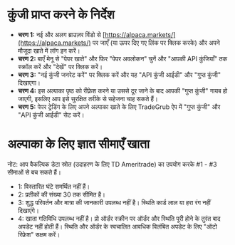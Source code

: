 # **कुंजी प्राप्त करने के निर्देश**
- **चरण 1:** नई और अलग ब्राउज़र विंडो से [https://alpaca.markets/](https://alpaca.markets/) पर जाएँ (या ऊपर दिए गए लिंक पर क्लिक करके) और अपने मौजूदा खाते में लॉग इन करें।
- **चरण 2:** बाएँ मेनू से "पेपर खाते" और फिर "पेपर अवलोकन" चुनें और "आपकी API कुंजियाँ" तक स्क्रॉल करें और "देखें" पर क्लिक करें।
- **चरण 3:** "नई कुंजी जनरेट करें" पर क्लिक करें और यह "API कुंजी आईडी" और "गुप्त कुंजी" दिखाएगा।
- **चरण 4:** इस अल्पाका पृष्ठ को रीफ़्रेश करने या उससे दूर जाने के बाद आपकी "गुप्त कुंजी" गायब हो जाएगी, इसलिए आप इसे सुरक्षित तरीके से सहेजना चाह सकते हैं।
- **चरण 5:** पेपर ट्रेडिंग के लिए अपने अल्पाका खाते के लिए TradeGrub ऐप में "गुप्त कुंजी" और "API कुंजी आईडी" सेट करें।

# अल्पाका के लिए ज्ञात सीमाएँ खाता
नोट: आप वैकल्पिक डेटा स्रोत (उदाहरण के लिए TD Ameritrade) का उपयोग करके #1 - #3 सीमाओं से बच सकते हैं।
- 1: विस्तारित घंटे समर्थित नहीं हैं।
- 2: प्रतीकों की संख्या 30 तक सीमित है।
- 3: शुद्ध परिवर्तन और मात्रा की जानकारी उपलब्ध नहीं है। स्थिति कार्ड लाल या हरा रंग नहीं दिखाएंगे।
- 4: खाता गतिविधि उपलब्ध नहीं है। प्रो ऑर्डर स्क्रीन पर ऑर्डर और स्थिति पूरी होने के तुरंत बाद अपडेट नहीं होती हैं। स्थिति और ऑर्डर के स्वचालित आवधिक विलंबित अपडेट के लिए "ऑटो रिफ्रेश" सक्षम करें।

